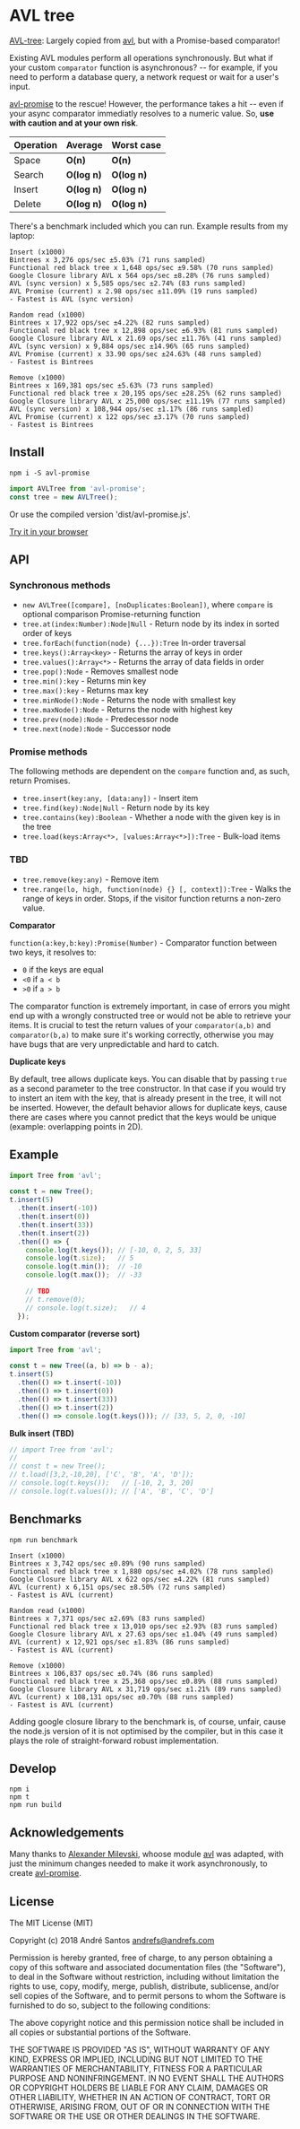 # AVL tree 

[AVL-tree](https://en.wikipedia.org/wiki/AVL_tree): Largely copied from [avl](https://www.npmjs.com/package/avl), but with a Promise-based comparator!

Existing AVL modules perform all operations synchronously. But what if
your custom `comparator` function is asynchronous? -- for example, if
you need to perform a database query, a network request or wait
for a user's input.

[avl-promise]() to the rescue! However, the performance takes
a hit -- even if your async comparator immediatly resolves to a
numeric value. So, **use with caution and at your own risk**.

| Operation     | Average       | Worst case   |
| ------------- | ------------- | ------------ |
| Space         | **O(n)**      | **O(n)**     |
| Search        | **O(log n)**  | **O(log n)** |
| Insert        | **O(log n)**  | **O(log n)** |
| Delete        | **O(log n)**  | **O(log n)** |

There's a benchmark included which you can run. Example results from
my laptop:

```
Insert (x1000)
Bintrees x 3,276 ops/sec ±5.03% (71 runs sampled)
Functional red black tree x 1,648 ops/sec ±9.58% (70 runs sampled)
Google Closure library AVL x 564 ops/sec ±8.28% (76 runs sampled)
AVL (sync version) x 5,585 ops/sec ±2.74% (83 runs sampled)
AVL Promise (current) x 2.98 ops/sec ±11.09% (19 runs sampled)
- Fastest is AVL (sync version)

Random read (x1000)
Bintrees x 17,922 ops/sec ±4.22% (82 runs sampled)
Functional red black tree x 12,898 ops/sec ±6.93% (81 runs sampled)
Google Closure library AVL x 21.69 ops/sec ±11.76% (41 runs sampled)
AVL (sync version) x 9,884 ops/sec ±14.96% (65 runs sampled)
AVL Promise (current) x 33.90 ops/sec ±24.63% (48 runs sampled)
- Fastest is Bintrees

Remove (x1000)
Bintrees x 169,381 ops/sec ±5.63% (73 runs sampled)
Functional red black tree x 20,195 ops/sec ±28.25% (62 runs sampled)
Google Closure library AVL x 25,000 ops/sec ±11.19% (77 runs sampled)
AVL (sync version) x 108,944 ops/sec ±1.17% (86 runs sampled)
AVL Promise (current) x 122 ops/sec ±3.17% (70 runs sampled)
- Fastest is Bintrees
```

## Install

```shell
npm i -S avl-promise
```

```js
import AVLTree from 'avl-promise';
const tree = new AVLTree();
```

Or use the compiled version 'dist/avl-promise.js'.

[Try it in your browser](https://npm.runkit.com/avl-promise)

## API

### Synchronous methods

* `new AVLTree([compare], [noDuplicates:Boolean])`, where `compare` is optional comparison Promise-returning function
* `tree.at(index:Number):Node|Null` - Return node by its index in sorted order of keys
* `tree.forEach(function(node) {...}):Tree` In-order traversal
* `tree.keys():Array<key>` - Returns the array of keys in order
* `tree.values():Array<*>` - Returns the array of data fields in order
* `tree.pop():Node` - Removes smallest node
* `tree.min():key` - Returns min key
* `tree.max():key` - Returns max key
* `tree.minNode():Node` - Returns the node with smallest key
* `tree.maxNode():Node` - Returns the node with highest key
* `tree.prev(node):Node` - Predecessor node
* `tree.next(node):Node` - Successor node

### Promise methods

The following methods are dependent on the `compare` function and, as
such, return Promises.

* `tree.insert(key:any, [data:any])` - Insert item
* `tree.find(key):Node|Null` - Return node by its key
* `tree.contains(key):Boolean` - Whether a node with the given key is in the tree
* `tree.load(keys:Array<*>, [values:Array<*>]):Tree` - Bulk-load items

### TBD

* `tree.remove(key:any)` - Remove item
* `tree.range(lo, high, function(node) {} [, context]):Tree` - Walks the range of keys in order. Stops, if the visitor function returns a non-zero value.

**Comparator**

`function(a:key,b:key):Promise(Number)` - Comparator function between two keys, it resolves to:
 * `0` if the keys are equal
 * `<0` if `a < b`
 * `>0` if `a > b`

 The comparator function is extremely important, in case of errors you might end
 up with a wrongly constructed tree or would not be able to retrieve your items.
 It is crucial to test the return values of your `comparator(a,b)` and `comparator(b,a)`
 to make sure it's working correctly, otherwise you may have bugs that are very
 unpredictable and hard to catch.

 **Duplicate keys**

 By default, tree allows duplicate keys. You can disable that by passing `true`
 as a second parameter to the tree constructor. In that case if you would try to
 instert an item with the key, that is already present in the tree, it will not
 be inserted.
 However, the default behavior allows for duplicate keys, cause there are cases
 where you cannot predict that the keys would be unique (example: overlapping
 points in 2D).

## Example

```js
import Tree from 'avl';

const t = new Tree();
t.insert(5)
  .then(t.insert(-10))
  .then(t.insert(0))
  .then(t.insert(33))
  .then(t.insert(2))
  .then(() => {
    console.log(t.keys()); // [-10, 0, 2, 5, 33]
    console.log(t.size);   // 5
    console.log(t.min());  // -10
    console.log(t.max());  // -33

    // TBD
    // t.remove(0);
    // console.log(t.size);   // 4
  });
```

**Custom comparator (reverse sort)**

```js
import Tree from 'avl';

const t = new Tree((a, b) => b - a);
t.insert(5)
  .then(() => t.insert(-10))
  .then(() => t.insert(0))
  .then(() => t.insert(33))
  .then(() => t.insert(2))
  .then(() => console.log(t.keys())); // [33, 5, 2, 0, -10]
```

**Bulk insert (TBD)**

```js
// import Tree from 'avl';
// 
// const t = new Tree();
// t.load([3,2,-10,20], ['C', 'B', 'A', 'D']);
// console.log(t.keys());   // [-10, 2, 3, 20]
// console.log(t.values()); // ['A', 'B', 'C', 'D']
```

## Benchmarks

```shell
npm run benchmark
```

```
Insert (x1000)
Bintrees x 3,742 ops/sec ±0.89% (90 runs sampled)
Functional red black tree x 1,880 ops/sec ±4.02% (78 runs sampled)
Google Closure library AVL x 622 ops/sec ±4.22% (81 runs sampled)
AVL (current) x 6,151 ops/sec ±8.50% (72 runs sampled)
- Fastest is AVL (current)

Random read (x1000)
Bintrees x 7,371 ops/sec ±2.69% (83 runs sampled)
Functional red black tree x 13,010 ops/sec ±2.93% (83 runs sampled)
Google Closure library AVL x 27.63 ops/sec ±1.04% (49 runs sampled)
AVL (current) x 12,921 ops/sec ±1.83% (86 runs sampled)
- Fastest is AVL (current)

Remove (x1000)
Bintrees x 106,837 ops/sec ±0.74% (86 runs sampled)
Functional red black tree x 25,368 ops/sec ±0.89% (88 runs sampled)
Google Closure library AVL x 31,719 ops/sec ±1.21% (89 runs sampled)
AVL (current) x 108,131 ops/sec ±0.70% (88 runs sampled)
- Fastest is AVL (current)
```

Adding google closure library to the benchmark is, of course, unfair, cause the
node.js version of it is not optimised by the compiler, but in this case it
plays the role of straight-forward robust implementation.

## Develop

```shell
npm i
npm t
npm run build
```
## Acknowledgements

Many thanks to [Alexander
Milevski](https://github.com/w8r), whoose module
[avl](https://www.npmjs.com/package/avl) was adapted, with just the minimum
changes needed to make it work asynchronously, to create
[avl-promise](https://www.npmjs.com/package/avl-promise).


## License

The MIT License (MIT)

Copyright (c) 2018 André Santos <andrefs@andrefs.com>

Permission is hereby granted, free of charge, to any person obtaining a copy of
this software and associated documentation files (the "Software"), to deal in
the Software without restriction, including without limitation the rights to
use, copy, modify, merge, publish, distribute, sublicense, and/or sell copies of
the Software, and to permit persons to whom the Software is furnished to do so,
subject to the following conditions:

The above copyright notice and this permission notice shall be included in all
copies or substantial portions of the Software.

THE SOFTWARE IS PROVIDED "AS IS", WITHOUT WARRANTY OF ANY KIND, EXPRESS OR
IMPLIED, INCLUDING BUT NOT LIMITED TO THE WARRANTIES OF MERCHANTABILITY, FITNESS
FOR A PARTICULAR PURPOSE AND NONINFRINGEMENT. IN NO EVENT SHALL THE AUTHORS OR
COPYRIGHT HOLDERS BE LIABLE FOR ANY CLAIM, DAMAGES OR OTHER LIABILITY, WHETHER
IN AN ACTION OF CONTRACT, TORT OR OTHERWISE, ARISING FROM, OUT OF OR IN
CONNECTION WITH THE SOFTWARE OR THE USE OR OTHER DEALINGS IN THE SOFTWARE.
